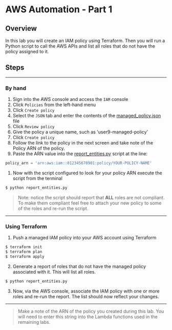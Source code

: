 # AWS Automation - Part 1

## Overview
In this lab you will create an IAM policy using Terraform.  Then you will run a Python script to call the AWS APIs and list all roles that do not have the policy assigned to it.

## Steps
---
### By hand
1. Sign into the AWS console and access the `IAM` console
1. Click `Policies` from the left-hand menu
1. Click `Create policy`
1. Select the `JSON` tab and enter the contents of the [managed_policy.json](managed_policy.json) file
1. Click `Review policy`
1. Give the policy a unique name, such as 'user9-managed-policy'
1. Click `Create policy`
1. Follow the link to the policy in the next screen and take note of the Policy ARN of the policy.
1. Paste the ARN value into the [report_entities.py](report_entites.py) script at the line:
```Python
policy_arn = 'arn:aws:iam::012345678901:policy/YOUR-POLICY-NAME'
```
1. Now with the script configured to look for your policy ARN execute the script from the terminal
```Bash
$ python report_entities.py
```

> Note: notice the script should report that **ALL** roles are not compliant.  To make them compliant feel free to attach your new policy to some of the roles and re-run the script.

---
### Using Terraform
1. Push a managed IAM policy into your AWS account using Terraform

```Bash
$ terraform init
$ terraform plan
$ terraform apply
```
2. Generate a report of roles that do not have the managed policy associated with it.  This will list all roles.

```Bash
$ python report_entities.py
```

3. Now, via the AWS console, associate the IAM policy with one or more roles and re-run the report.  The list should now reflect your changes.

---
> Make a note of the ARN of the policy you created during this lab.  You will need to enter this string into the Lambda functions used in the remaining labs.